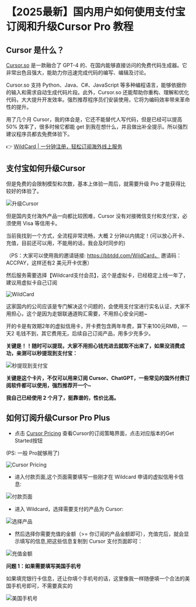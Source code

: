 # 【2025最新】国内用户如何使用支付宝订阅和升级Cursor Pro 教程

## Cursor 是什么？

[Cursor.so](https://bbtdd.com/WildCard) 是一款融合了 GPT-4 的、在国内能够直接访问的免费代码生成器。它非常出色且强大，能助力你迅速完成代码的编写、编辑及讨论。

Cursor.so 支持 Python、Java、C#、JavaScript 等多种编程语言，能够依据你的输入和需求自动生成代码片段。此外，Cursor.so 还能帮助你重构、理解和优化代码，大大提升开发效率。强烈推荐程序员们安装使用，它将为编码效率带来革命性的提升。

用了几个月 Cursor，我的体会是，它还不能替代人写代码，但是已经可以提高 50% 效率了，很多时候它都能 get 到我在想什么，并且做出补全提示。所以强烈建议程序员都去免费体验下。

👉 [WildCard | 一分钟注册，轻松订阅海外线上服务](https://bbtdd.com/WildCard)

## 支付宝如何升级Cursor

但是免费的会限制模型和次数，基本上体验一周后，就需要升级 Pro 才能获得比较好的体验了。

![升级Cursor](https://bbtdd.com/img/468745468942.webp)

但是国内支付海外产品一向都比较困难，Cursor 没有对接微信支付和支付宝，必须使用 Visa 等信用卡。

当前我找到一个方式，全流程非常流畅，大概 2 分钟以内搞定！(可以放心开卡、充值，目前还可以用，不能用的话，我会及时同步的)

（PS：大家可以使用我的邀请链接: https://bbtdd.com/WildCard， 邀请码：ACCPAY，这样还有2 美元开卡优惠）

然后服务需要选择【Wildcard支付会员】，这个是虚拟卡，已经稳定上线一年了，建议用虚拟卡自己订阅

![WildCard](https://bbtdd.com/img/94345615.webp)

这家国内的公司应该是专门解决这个问题的，会使用支付宝进行实名认证，大家不用担心，这个是因为走银联通道购汇需要，不用担心安全问题~

开的卡是有效期2年的虚拟信用卡，开卡费包含两年年费，算下来100元RMB，一天2 毛钱不到，其它费用无，后续自己订阅产品，用多少充多少。

**关键是！！随时可以提现，大家不用担心钱充进去就取不出来了，如果没消费成功，亲测可以秒提现到支付宝：**

![秒提现到支付宝](https://bbtdd.com/img/614951639927.webp)

**关键是这个卡片，不仅可以用来订阅 Cursor、ChatGPT，一些常见的国外付费订阅软件都可以使用，强烈推荐开一个~**

**我自己已经使用 2 个月了，挺靠谱的，性价比高。**

## 如何订阅升级Cursor Pro Plus

- 点击 [Cursor Pricing](https://www.cursor.com/pricing) 查看Cursor的订阅策略界面，点击对应版本的Get Started按钮

(PS: 一般 Pro就够用了)

![Cursor Pricing](https://bbtdd.com/img/150215817847.webp)

- 进入付款页面,这个页面需要填写一些刚才在 Wildcard 申请的虚拟信用卡信息:

![付款页面](https://bbtdd.com/img/33230050448.webp)

- 进入 Wildcard，选择需要支付的产品为 Cursor:

![选择产品](https://bbtdd.com/img/478724748123325.webp)

- 然后选择你需要充值的金额（>= 你订阅的产品金额即可），充值完后，就会显示填写的信息,把这些信息复制到 Cursor 支付页面即可：

![充值金额](https://bbtdd.com/img/093020355363.webp)

**问题 1：如果需要填写美国手机号**

如果填完银行卡信息，还让你填个手机号的话，这里像我一样随便填一个合法的美国手机号即可，不需要真实的

![美国手机号](https://bbtdd.com/img/7545920872.webp)